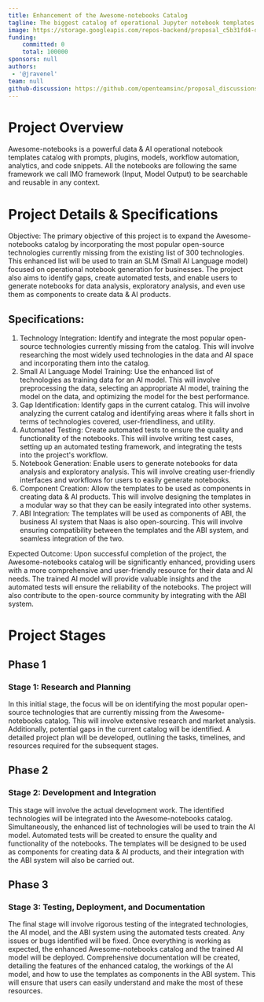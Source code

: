 ```yaml
---
title: Enhancement of the Awesome-notebooks Catalog
tagline: The biggest catalog of operational Jupyter notebook templates
image: https://storage.googleapis.com/repos-backend/proposal_c5b31fd4-d773-4396-9d41-0150b1fb00bd.jpg
funding:
    committed: 0
    total: 100000
sponsors: null
authors: 
 - '@jravenel'
team: null
github-discussion: https://github.com/openteamsinc/proposal_discussions/discussions/402
---
```


# Project Overview

Awesome-notebooks is a powerful data & AI operational notebook templates catalog with prompts, plugins, models, workflow automation, analytics, and code snippets. All the notebooks are following the same framework we call IMO framework (Input, Model Output) to be searchable and reusable in any context.


# Project Details & Specifications

Objective: The primary objective of this project is to expand the Awesome-notebooks catalog by incorporating the most popular open-source technologies currently missing from the existing list of 300 technologies. This enhanced list will be used to train an SLM (Small AI Language model) focused on operational notebook generation for businesses. The project also aims to identify gaps, create automated tests, and enable users to generate notebooks for data analysis, exploratory analysis, and even use them as components to create data & AI products.


## Specifications:

1. Technology Integration: Identify and integrate the most popular open-source technologies currently missing from the catalog. This will involve researching the most widely used technologies in the data and AI space and incorporating them into the catalog.
2. Small AI Language Model Training: Use the enhanced list of technologies as training data for an AI model. This will involve preprocessing the data, selecting an appropriate AI model, training the model on the data, and optimizing the model for the best performance.
3. Gap Identification: Identify gaps in the current catalog. This will involve analyzing the current catalog and identifying areas where it falls short in terms of technologies covered, user-friendliness, and utility.
4. Automated Testing: Create automated tests to ensure the quality and functionality of the notebooks. This will involve writing test cases, setting up an automated testing framework, and integrating the tests into the project's workflow.
5. Notebook Generation: Enable users to generate notebooks for data analysis and exploratory analysis. This will involve creating user-friendly interfaces and workflows for users to easily generate notebooks.
6. Component Creation: Allow the templates to be used as components in creating data & AI products. This will involve designing the templates in a modular way so that they can be easily integrated into other systems.
7. ABI Integration: The templates will be used as components of ABI, the business AI system that Naas is also open-sourcing. This will involve ensuring compatibility between the templates and the ABI system, and seamless integration of the two.

Expected Outcome: Upon successful completion of the project, the Awesome-notebooks catalog will be significantly enhanced, providing users with a more comprehensive and user-friendly resource for their data and AI needs. The trained AI model will provide valuable insights and the automated tests will ensure the reliability of the notebooks. The project will also contribute to the open-source community by integrating with the ABI system.

# Project Stages

## Phase 1

### Stage 1: Research and Planning
In this initial stage, the focus will be on identifying the most popular open-source technologies that are currently missing from the Awesome-notebooks catalog. This will involve extensive research and market analysis. Additionally, potential gaps in the current catalog will be identified. A detailed project plan will be developed, outlining the tasks, timelines, and resources required for the subsequent stages.

## Phase 2

### Stage 2: Development and Integration
This stage will involve the actual development work. The identified technologies will be integrated into the Awesome-notebooks catalog. Simultaneously, the enhanced list of technologies will be used to train the AI model. Automated tests will be created to ensure the quality and functionality of the notebooks. The templates will be designed to be used as components for creating data & AI products, and their integration with the ABI system will also be carried out.

## Phase 3

### Stage 3: Testing, Deployment, and Documentation
The final stage will involve rigorous testing of the integrated technologies, the AI model, and the ABI system using the automated tests created. Any issues or bugs identified will be fixed. Once everything is working as expected, the enhanced Awesome-notebooks catalog and the trained AI model will be deployed. Comprehensive documentation will be created, detailing the features of the enhanced catalog, the workings of the AI model, and how to use the templates as components in the ABI system. This will ensure that users can easily understand and make the most of these resources.